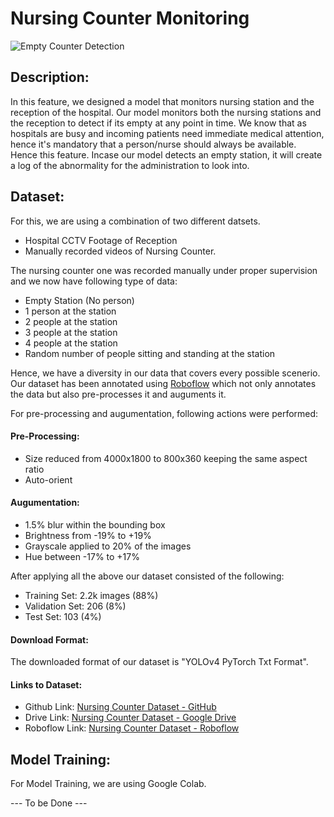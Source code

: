 # Nursing Counter Monitoring

![Empty Counter Detection](https://github.com/HxnDev/HospitalAid/blob/main/Nursing%20Counter%20Monitoring/vastu-1581470219.jpg)

## Description:
In this feature, we designed a model that monitors nursing station and the reception of the hospital. Our model monitors both the nursing stations and the reception to detect if its empty at any point in time. We know that as hospitals are busy and incoming patients need immediate medical attention, hence it's mandatory that a person/nurse should always be available. Hence this feature. Incase our model detects an empty station, it will create a log of the abnormality for the administration to look into.

## Dataset:
For this, we are using a combination of two different datsets. 
- Hospital CCTV Footage of Reception
- Manually recorded videos of Nursing Counter.

The nursing counter one was recorded manually under proper supervision and we now have following type of data:
- Empty Station (No person)
- 1 person at the station
- 2 people at the station
- 3 people at the station
- 4 people at the station
- Random number of people sitting and standing at the station

Hence, we have a diversity in our data that covers every possible scenerio. Our dataset has been annotated using [Roboflow](https://roboflow.com/) which not only annotates the data but also pre-processes it and auguments it. 

For pre-processing and augumentation, following actions were performed:

#### Pre-Processing:
- Size reduced from 4000x1800 to 800x360 keeping the same aspect ratio
- Auto-orient
#### Augumentation:
- 1.5% blur within the bounding box
- Brightness from -19% to +19%
- Grayscale applied to 20% of the images
- Hue between -17% to +17%

After applying all the above our dataset consisted of the following:
- Training Set: 2.2k images (88%)
- Validation Set: 206 (8%)
- Test Set: 103 (4%)

#### Download Format:
The downloaded format of our dataset is "YOLOv4 PyTorch Txt Format".

#### Links to Dataset:
- Github Link: [Nursing Counter Dataset - GitHub](https://github.com/HxnDev/HospitalAid/tree/main/Nursing%20Counter%20Monitoring/dataset) 
- Drive Link: [Nursing Counter Dataset - Google Drive](https://drive.google.com/drive/u/1/folders/1rMW2RIcD7rUYIvIOQ-gMUguEaf8eb14j)
- Roboflow Link: [Nursing Counter Dataset - Roboflow](https://app.roboflow.com/project/empty-station-detection/7)


## Model Training:
For Model Training, we are using Google Colab.

--- To be Done ---
